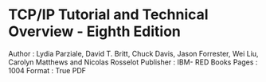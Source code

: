 # TCP/IP Tutorial and Technical Overview - Eighth Edition
Author : Lydia Parziale, David T. Britt, Chuck Davis, Jason Forrester, Wei Liu, Carolyn Matthews and Nicolas Rosselot
Publisher : IBM- RED Books
Pages : 1004
Format : True PDF